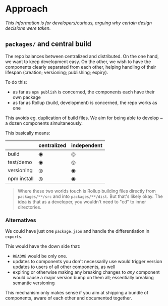 # Approach

*This information is for developers/curious, arguing why certain design decisions were taken.*


## `packages/` and central build

The repo balances between centralized and distributed. On the one hand, we want to keep development easy. On the other, we wish to have the components clearly separated from each other, helping handling of their lifespan (creation; versioning; publishing; expiry).

To do this:
- as far as `npm publish` is concerned, the components each have their own package
- as far as Rollup (build, development) is concerned, the repo works as one

This avoids eg. duplication of build files. We aim for being able to develop ~ a dozen components simultaneously.

This basically means:

||centralized|independent|
|---|---|---|
|build|◉|◎|
|test/demo|◉|◎|
|versioning|◎|◉|
|npm install|◎|◉|

>Where these two worlds touch is Rollup building files directly from `packages/**/src` and into `packages/**/dist`. But that's likely okay. The idea is that as a developer, you wouldn't need to "cd" to inner directories.

### Alternatives

We could have just one `package.json` and handle the differentiation in `exports`.

This would have the down side that:

- `README` would be only one.
- updates to components you don't necessarily use would trigger version updates to users of all other components, as well
- expiring or otherwise making any breaking changes to *any* component would cause a major version bump on them all; essentially breaking semantic versioning

This mechanism only makes sense if you aim at shipping a bundle of components, aware of each other and documented together.
